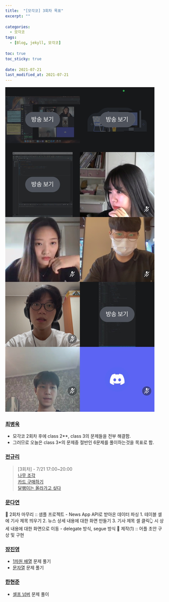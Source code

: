 ```yaml
---
title:  "[모각코] 3회차 목표"
excerpt: ""

categories:
  - 모각코
tags:
  - [Blog, jekyll, 모각코]

toc: true
toc_sticky: true

date: 2021-07-21
last_modified_at: 2021-07-21
---
```


![](/assets/img/20210721.jpg)

### [최병욱](https://velog.io/@qowlz/%EB%AA%A8%EA%B0%81%EC%BD%94-3%ED%9A%8C%EC%B0%A8-%EB%AA%A9%ED%91%9C)
- 모각코 2회차 후에 class 2**, class 3의 문제들을 전부 해결함.
- 그러므로 오늘은 class 3*의 문제중 절반인 6문제를 풀이하는것을 목표로 함.

### [전규리](https://velog.io/@rlczl/2021-%ED%95%98%EA%B3%84-%EB%AA%A8%EA%B0%81%EC%BD%94-3%ED%9A%8C%EC%B0%A8-%EA%B2%B0%EA%B3%BC-hxw40paz)
> [3회차] - 7/21 17:00~20:00 <br>
> [나무 조각](https://www.acmicpc.net/problem/2947) <br>
> [카드 구매하기](https://www.acmicpc.net/problem/11052) <br>
> [달팽이는 올라가고 싶다](https://www.acmicpc.net/problem/2869)

### [문다연](https://velog.io/@dayo2n/%EC%96%B4%EC%BD%94%EB%AA%A8-2021-%ED%95%98%EA%B3%84-%EB%AA%A8%EA%B0%81%EC%BD%94-3%ED%9A%8C%EC%B0%A8-%EB%AA%A9%ED%91%9C)
📂 2회차 마무리 :: 샘플 프로젝트 - News App
	API로 받아온 데이터 파싱
    1. 테이블 셀에 기사 제목 띄우기
    2. 뉴스 상세 내용에 대한 화면 만들기
    3. 기사 제목 셀 클릭👆 시 상세 내용에 대한 화면으로 이동
    - delegate 방식, segue 방식
📂 제작(1) :: 어플 초안 구상 및 구현


### [장진영](https://velog.io/@zinzin22/2021-%ED%95%98%EA%B3%84-%EB%AA%A8%EA%B0%81%EC%BD%94-3%EC%B0%A8-%EB%AA%A9%ED%91%9C)
- [1차원 배열](https://www.acmicpc.net/step/6) 문제 풀기
- [문자열](https://www.acmicpc.net/step/7) 문제 풀기

### [한현준](https://damagedcode101.blogspot.com/2021/07/2021-3-721.html)
- [셀프 넘버](https://www.acmicpc.net/problem/4673) 문제 풀이


